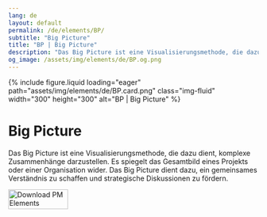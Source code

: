 ```yaml
---
lang: de
layout: default
permalink: /de/elements/BP/
subtitle: "Big Picture"
title: "BP | Big Picture"
description: "Das Big Picture ist eine Visualisierungsmethode, die dazu dient, komplexe Zusammenhänge darzustellen. Es spiegelt das Gesamtbild eines Projekts oder einer Organisation wider. Das Big Picture dient dazu, ein gemeinsames Verständnis zu schaffen und strategische Diskussionen zu fördern."
og_image: /assets/img/elements/de/BP.og.png
---
```


{% include figure.liquid loading="eager" path="assets/img/elements/de/BP.card.png" class="img-fluid" width="300" height="300" alt="BP | Big Picture" %}

# Big Picture

Das Big Picture ist eine Visualisierungsmethode, die dazu dient, komplexe Zusammenhänge darzustellen. Es spiegelt das Gesamtbild eines Projekts oder einer Organisation wider. Das Big Picture dient dazu, ein gemeinsames Verständnis zu schaffen und strategische Diskussionen zu fördern.

<a href="https://apps.apple.com/app/apple-store/id6738084498?pt=127441684&ct=website&mt=8">
  <img src="{{ "assets/img/en/appstore.png" | relative_url }}" width="120" height="40" alt="Download PM Elements">
</a>
